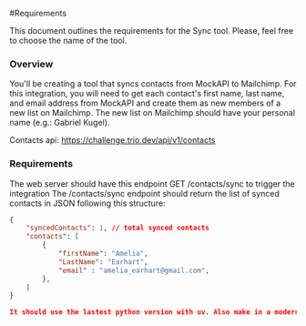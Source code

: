 #Requirements

This document outlines the requirements for the Sync tool. Please, feel free to choose the name of the tool.

### Overview

You'll be creating a tool that syncs contacts from MockAPI to Mailchimp. For this integration, you will need to get each contact's first name, last name, and email address from MockAPI and create them as new members of a new list on Mailchimp. The new list on Mailchimp should have your personal name (e.g.: Gabriel Kugel).

Contacts api: https://challenge.trio.dev/api/v1/contacts

### Requirements

The web server should have this endpoint GET /contacts/sync to trigger the integration
The /contacts/sync endpoint should return the list of synced contacts in JSON following this structure:

```json
{
    "syncedContacts": 1, // total synced contacts
    "contacts": [
        {
            "firstName": "Amelia",
            "LastName": "Earhart",
            "email" : "amelia_earhart@gmail.com",
        },
    ]
}

It should use the lastest python version with uv. Also make in a modern and simple archtecture and use unit tests to cover the tool.
```